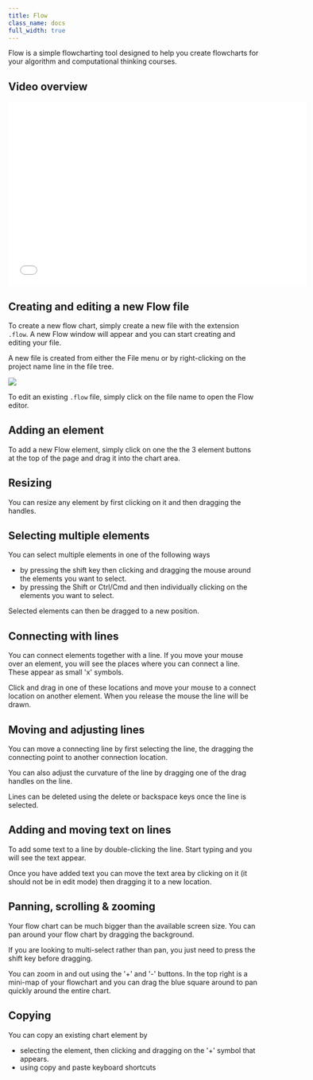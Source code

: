 ```yaml
---
title: Flow
class_name: docs
full_width: true
---
```


Flow is a simple flowcharting tool designed to help you create flowcharts for your algorithm and computational thinking courses. 

## Video overview

<div class="video">
<div class="video-wrapper">
<iframe src="//player.vimeo.com/video/130093908" width="600" height="370" frameborder="0" webkitallowfullscreen mozallowflscreen allowfullscreen></iframe>
</div>
</div>

## Creating and editing a new Flow file
To create a new flow chart, simply create a new file with the extension `.flow`. A new Flow window will appear and you can start creating and editing your file.

A new file is created from either the File menu or by right-clicking on the project name line in the file tree.

![](/img/docs/new-file.png)

To edit an existing `.flow` file, simply click on the file name to open the Flow editor.


## Adding an element
To add a new Flow element, simply click on one the the 3 element buttons at the top of the page and drag it into the chart area.

## Resizing
You can resize any element by first clicking on it and then dragging the handles.

## Selecting multiple elements
You can select multiple elements in one of the following ways

- by pressing the shift key then clicking and dragging the mouse around the elements you want to select.
- by pressing the Shift or Ctrl/Cmd and then individually clicking on the elements you want to select.

Selected elements can then be dragged to a new position.

## Connecting with lines
You can connect elements together with a line. If you move your mouse over an element, you will see the places where you can connect a line. These appear as small 'x' symbols. 

Click and drag in one of these locations and move your mouse to a connect location on another element. When you release the mouse the line will be drawn.

## Moving and adjusting lines
You can move a connecting line by first selecting the line, the dragging the connecting point to another connection location.

You can also adjust the curvature of the line by dragging one of the drag handles on the line.

Lines can be deleted using the delete or backspace keys once the line is selected.

## Adding and moving text on lines
To add some text to a line by double-clicking the line. Start typing and you will see the text appear.

Once you have added text you can move the text area by clicking on it (it should not be in edit mode) then dragging it to a new location.

## Panning, scrolling & zooming
Your flow chart can be much bigger than the available screen size. You can pan around your flow chart by dragging the background. 

If you are looking to multi-select rather than pan, you just need to press the shift key before dragging.

You can zoom in and out using the '+' and '-' buttons. In the top right is a mini-map of your flowchart and you can drag the blue square around to pan quickly around the entire chart.

## Copying
You can copy an existing chart element by

- selecting the element, then clicking and dragging on the '+' symbol that appears.
- using copy and paste keyboard shortcuts


